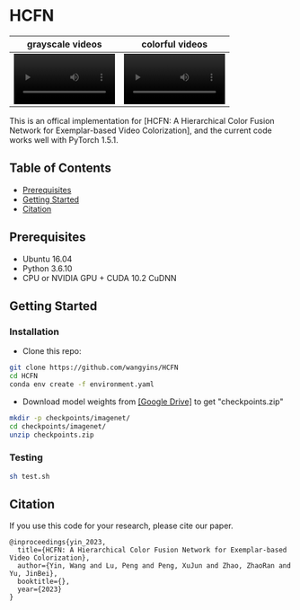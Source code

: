 # HCFN
grayscale videos | colorful videos
:-: | :-:
<video src='video1.mp4' width=180/> | <video src='video2.mp4' width=180/>
This is an offical implementation for [HCFN: A Hierarchical Color Fusion Network for Exemplar-based Video Colorization], and the current code works well with PyTorch 1.5.1.
## Table of Contents

- [Prerequisites](#Prerequisites)
- [Getting Started](#Getting-Started)
- [Citation](#Citation)

## Prerequisites
- Ubuntu 16.04
- Python 3.6.10
- CPU or NVIDIA GPU + CUDA 10.2 CuDNN

## Getting Started

### Installation
- Clone this repo:
```bash
git clone https://github.com/wangyins/HCFN
cd HCFN
conda env create -f environment.yaml
```
- Download model weights from <a href="https://drive.google.com/file/d/1r2SY8j8lzuN7vyzYjlehSy-Tsw05RKdl/view?usp=sharing">[Google Drive]</a> to get "checkpoints.zip"
```bash
mkdir -p checkpoints/imagenet/
cd checkpoints/imagenet/
unzip checkpoints.zip
```
### Testing
```bash
sh test.sh
```
## Citation
If you use this code for your research, please cite our paper.
```
@inproceedings{yin_2023,
  title={HCFN: A Hierarchical Color Fusion Network for Exemplar-based Video Colorization},
  author={Yin, Wang and Lu, Peng and Peng, XuJun and Zhao, ZhaoRan and Yu, JinBei},
  booktitle={},
  year={2023}
}
```
